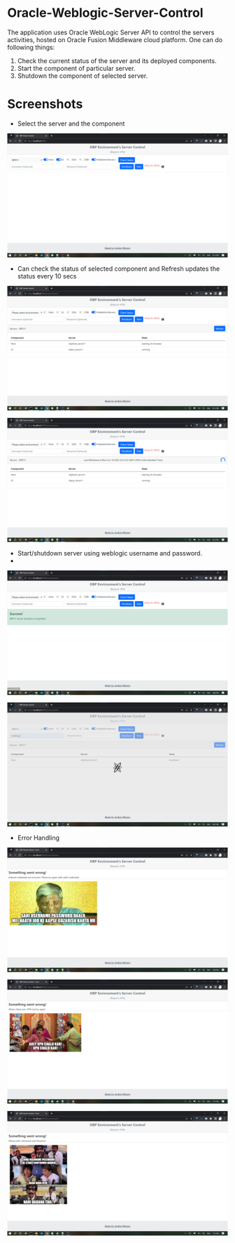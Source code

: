 # Oracle-Weblogic-Server-Control
The application uses Oracle WebLogic Server API to control the servers activities, hosted on Oracle Fusion Middleware cloud platform.
One can do following things:
1. Check the current status of the server and its deployed components.
2. Start the component of particular server.
3. Shutdown the component of selected server.

# Screenshots

- Select the server and the component

![checkStatus](src/main/resources/static/images/checkStatus1.png)

- Can check the status of selected component and Refresh updates the status every 10 secs

![checkStatus](src/main/resources/static/images/checkStatus2.png)

![checkStatus](src/main/resources/static/images/checkStatus3.png)

- Start/shutdown server using weblogic username and password.
- 
![shutdown](src/main/resources/static/images/shutdown.png)

![shutdown](src/main/resources/static/images/start1.png)

- Error Handling
    
![Error Handling](src/main/resources/static/images/error1.png)

![Error Handling](src/main/resources/static/images/error2.png)

![Error Handling](src/main/resources/static/images/error3.png)

